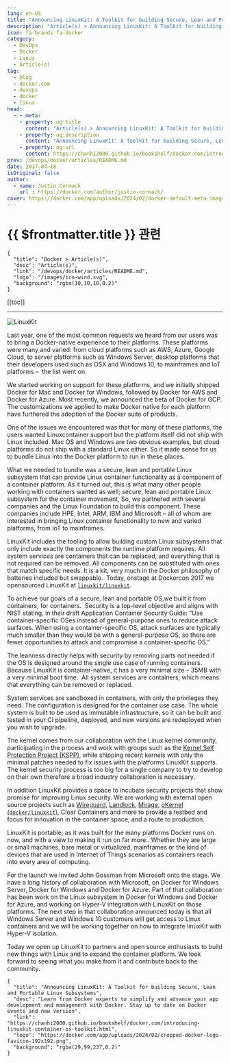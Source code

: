 ```yaml
---
lang: en-US
title: "Announcing LinuxKit: A Toolkit for building Secure, Lean and Portable Linux Subsystems"
description: "Article(s) > Announcing LinuxKit: A Toolkit for building Secure, Lean and Portable Linux Subsystems"
icon: fa-brands fa-docker
category:
  - DevOps
  - Docker
  - Linux
  - Article(s)
tag:
  - blog
  - docker.com
  - devops
  - docker
  - linux
head:
  - - meta:
    - property: og:title
      content: "Article(s) > Announcing LinuxKit: A Toolkit for building Secure, Lean and Portable Linux Subsystems"
    - property: og:description
      content: "Announcing LinuxKit: A Toolkit for building Secure, Lean and Portable Linux Subsystems"
    - property: og:url
      content: https://chanhi2000.github.io/bookshelf/docker.com/introducing-linuxkit-container-os-toolkit.html
prev: /devops/docker/articles/README.md
date: 2017-04-18
isOriginal: false
author:
  - name: Justin Cormack
    url : https://docker.com/author/justin-cormack/
cover: https://docker.com/app/uploads/2024/02/docker-default-meta-image-1110x583.png
---
```


# {{ $frontmatter.title }} 관련

```component VPCard
{
  "title": "Docker > Article(s)",
  "desc": "Article(s)",
  "link": "/devops/docker/articles/README.md",
  "logo": "/images/ico-wind.svg",
  "background": "rgba(10,10,10,0.2)"
}
```

[[toc]]

---

<SiteInfo
  name="Announcing LinuxKit: A Toolkit for building Secure, Lean and Portable Linux Subsystems"
  desc="Learn from Docker experts to simplify and advance your app development and management with Docker. Stay up to date on Docker events and new version"
  url="https://docker.com/blog/introducing-linuxkit-container-os-toolkit"
  logo="https://docker.com/app/uploads/2024/02/cropped-docker-logo-favicon-192x192.png"
  preview="https://docker.com/app/uploads/2024/02/docker-default-meta-image-1110x583.png"/>

![LinuxKit](https://docker.com/app/uploads/linux-kit@2x.png)

Last year, one of the most common requests we heard from our users was to bring a Docker-native experience to their platforms. These platforms were many and varied: from cloud platforms such as AWS, Azure, Google Cloud, to server platforms such as Windows Server, desktop platforms that their developers used such as OSX and Windows 10, to mainframes and IoT platforms –  the list went on.

We started working on support for these platforms, and we initially shipped Docker for Mac and Docker for Windows, followed by Docker for AWS and Docker for Azure. Most recently, we announced the beta of Docker for GCP. The customizations we applied to make Docker native for each platform have furthered the adoption of the Docker suite of products.

One of the issues we encountered was that for many of these platforms, the users wanted Linuxcontainer support but the platform itself did not ship with Linux included. Mac OS and Windows are two obvious examples, but cloud platforms do not ship with a standard Linux either. So it made sense for us to bundle Linux into the Docker platform to run in these places.

What we needed to bundle was a secure, lean and portable Linux subsystem that can provide Linux container functionality as a component of a container platform. As it turned out, this is what many other people working with containers wanted as well; secure, lean and portable Linux subsystem for the container movement, So, we partnered with several companies and the Linux Foundation to build this component. These companies include HPE, Intel, ARM, IBM and Microsoft – all of whom are interested in bringing Linux container functionality to new and varied platforms, from IoT to mainframes.

LinuxKit includes the tooling to allow building custom Linux subsystems that only include exactly the components the runtime platform requires. All system services are containers that can be replaced, and everything that is not required can be removed. All components can be substituted with ones that match specific needs. It is a kit, very much in the Docker philosophy of batteries included but swappable.  Today, onstage at Dockercon 2017 we opensourced LinuxKit at [<FontIcon icon="iconfont icon-github"/>`linuxkit/linuxkit`](https://github.com/linuxkit/linuxkit).

To achieve our goals of a secure, lean and portable OS,we built it from containers, for containers.  Security is a top-level objective and aligns with NIST stating, in their draft Application Container Security Guide: “Use container-specific OSes instead of general-purpose ones to reduce attack surfaces. When using a container-specific OS, attack surfaces are typically much smaller than they would be with a general-purpose OS, so there are fewer opportunities to attack and compromise a container-specific OS.”

The leanness directly helps with security by removing parts not needed if the OS is designed around the single use case of running containers. Because LinuxKit is container-native, it has a very minimal size – 35MB with a very minimal boot time.  All system services are containers, which means that everything can be removed or replaced.

System services are sandboxed in containers, with only the privileges they need. The configuration is designed for the container use case. The whole system is built to be used as immutable infrastructure, so it can be built and tested in your CI pipeline, deployed, and new versions are redeployed when you wish to upgrade.

The kernel comes from our collaboration with the Linux kernel community, participating in the process and work with groups such as the [<FontIcon icon="fas fa-globe"/>Kernel Self Protection Project (KSPP)](https://kernsec.org/wiki/index.php/Kernel_Self_Protection_Project), while shipping recent kernels with only the minimal patches needed to fix issues with the platforms LinuxKit supports. The kernel security process is too big for a single company to try to develop on their own therefore a broad industry collaboration is necessary.

In addition LinuxKit provides a space to incubate security projects that show promise for improving Linux security. We are working with external open source projects such as [<FontIcon icon="fas fa-globe"/>Wireguard](https://wireguard.io/), [<FontIcon icon="fas fa-globe"/>Landlock](https://lwn.net/Articles/698226/), [<FontIcon icon="fas fa-globe"/>Mirage](https://mirage.io/), [oKernel (<FontIcon icon="iconfont icon-github"/>`docker/linuxkit`)](https://github.com/docker/linuxkit/tree/master/projects/okernel), Clear Containers and more to provide a testbed and focus for innovation in the container space, and a route to production.

LinuxKit is portable, as it was built for the many platforms Docker runs on now, and with a view to making it run on far more.. Whether they are large or small machines, bare metal or virtualized, mainframes or the kind of devices that are used in Internet of Things scenarios as containers reach into every area of computing.

For the launch we invited John Gossman from Microsoft onto the stage. We have a long history of collaboration with Microsoft, on Docker for Windows Server, Docker for Windows and Docker for Azure. Part of that collaboration has been work on the Linux subsystem in Docker for Windows and Docker for Azure, and working on Hyper-V integration with LinuxKit on those platforms. The next step in that collaboration announced today is that all Windows Server and Windows 10 customers will get access to Linux containers and we will be working together on how to integrate linuxKit with Hyper-V isolation.

Today we open up LinuxKit to partners and open source enthusiasts to build new things with Linux and to expand the container platform. We look forward to seeing what you make from it and contribute back to the community.

<!-- TODO: add ARTICLE CARD -->
```component VPCard
{
  "title": "Announcing LinuxKit: A Toolkit for building Secure, Lean and Portable Linux Subsystems",
  "desc": "Learn from Docker experts to simplify and advance your app development and management with Docker. Stay up to date on Docker events and new version",
  "link": "https://chanhi2000.github.io/bookshelf/docker.com/introducing-linuxkit-container-os-toolkit.html",
  "logo": "https://docker.com/app/uploads/2024/02/cropped-docker-logo-favicon-192x192.png",
  "background": "rgba(29,99,237,0.2)"
}
```
